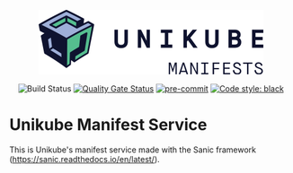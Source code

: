 <p align="center">
  <img src="https://raw.githubusercontent.com/unikubehq/manifests/main/logo_manifests.png" width="400">
</p>
<p align="center">
    <img src="https://github.com/unikubehq/manifests/actions/workflows/python-app.yaml/badge.svg" alt="Build Status">
    <a href="https://sonarcloud.io/dashboard?id=unikubehq_manifests"><img src="https://sonarcloud.io/api/project_badges/measure?project=unikubehq_manifests&metric=alert_status" alt="Quality Gate Status"></a>
    <a href="https://github.com/pre-commit/pre-commit"><img src="https://img.shields.io/badge/pre--commit-enabled-brightgreen?logo=pre-commit&logoColor=white" alt="pre-commit"></a>
    <a href="https://github.com/psf/black"><img src="https://img.shields.io/badge/code%20style-black-000000.svg" alt="Code style: black"></a>
</p>

# Unikube Manifest Service

This is Unikube's manifest service made with the Sanic framework (https://sanic.readthedocs.io/en/latest/).


